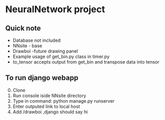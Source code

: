 # NeuralNetwork project


## Quick note
  
  - Database not included
  - NNsite - base
  - Drawboi -future drawing panel
  - Example usage of get_bin.py class in timer.py
  - to_tensor accepts output from get_bin and transpose data into tensor


## To run django webapp
  0. Clone
  1. Run console iside NNsite directory
  2. Type in command: python manage.py runserver
  3. Enter outputed link to local host
  4. Add /drawboi ,django should say hi
